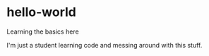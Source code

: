 # hello-world
Learning the basics here 

I'm just a student learning code and messing around with this stuff.
